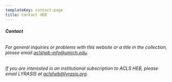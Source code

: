 ```yaml
---
templateKey: contact-page
title: Contact HEB
---
```

###### **Contact**

###### For general inquiries or problems with this website or a title in the collection, please email [aclsheb-info@umich.edu](mailto:aclsheb-info@umich.edu). 

###### If you are interested in an institutional subscription to ACLS HEB, please email LYRASIS at [aclsheb@lyrasis.org](mailto:aclsheb@lyrasis.org).
